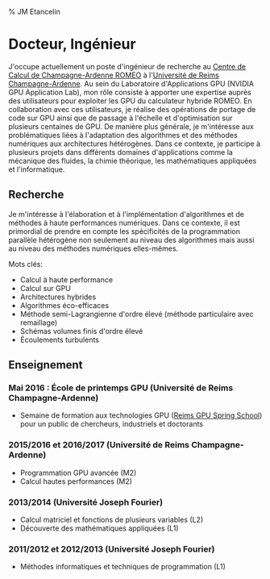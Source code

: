 % JM Etancelin

# Docteur, Ingénieur

J'occupe actuellement un poste d'ingénieur de recherche au [Centre de Calcul de Champagne-Ardenne ROMEO](https://romeo.univ-reims.fr/) à l'[Université de Reims Champagne-Ardenne](http://www.univ-reims.fr/). Au sein du Laboratoire d'Applications GPU (NVIDIA GPU Application Lab), mon rôle consiste à apporter une expertise auprès des utilisateurs pour exploiter les GPU du calculateur hybride ROMEO. En collaboration avec ces utilisateurs, je réalise des opérations de portage de code sur GPU ainsi que de passage à l'échelle et d'optimisation sur plusieurs centaines de GPU. De manière plus générale, je m'intéresse aux problématiques liées à l'adaptation des algorithmes et des méthodes numériques aux architectures hétérogènes. Dans ce contexte, je participe à plusieurs projets dans différents domaines d'applications comme la mécanique des fluides, la chimie théorique, les mathématiques appliquées et l'informatique.

## Recherche

Je m'intéresse à l'élaboration et à l'implémentation d'algorithmes et de méthodes à haute performances numériques. Dans ce contexte, il est primordial de prendre en compte les spécificités de la programmation parallèle hétérogène non seulement au niveau des algorithmes mais aussi au niveau des méthodes numériques elles-mêmes.

Mots clés:

- Calcul à haute performance
- Calcul sur GPU
- Architectures hybrides
- Algorithmes éco-efficaces
- Méthode semi-Lagrangienne d'ordre élevé (méthode particulaire avec remaillage)
- Schémas volumes finis d'ordre élevé
- Écoulements turbulents

## Enseignement

### Mai 2016 : École de printemps GPU (Université de Reims Champagne-Ardenne)

- Semaine de formation aux technologies GPU ([Reims GPU Spring School](https://romeo.univ-reims.fr/GpuSchool)) pour un public de chercheurs, industriels et doctorants

### 2015/2016 et 2016/2017 (Université de Reims Champagne-Ardenne)

- Programmation GPU avancée (M2)
- Calcul hautes performances (M2)

### 2013/2014 (Université Joseph Fourier)

- Calcul matriciel et fonctions de plusieurs variables (L2)
- Découverte des mathématiques appliquées (L1)

### 2011/2012 et 2012/2013 (Université Joseph Fourier)

- Méthodes informatiques et techniques de programmation (L1)
